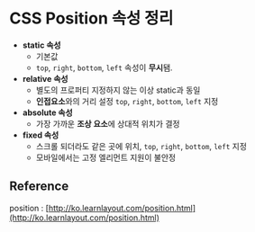 # CSS Position 속성 정리

- **static 속성**
  - 기본값
  -  `top`, `right`, `bottom`, `left`  속성이 **무시**됌.
- **relative 속성**
  - 별도의 프로퍼티 지정하지 않는 이상 static과 동일
  - **인접요소**와의 거리 설정 `top`, `right`, `bottom`, `left` 지정
- **absolute 속성**
  - 가장 가까운 **조상 요소**에 상대적 위치가 결정
- **fixed 속성**
  - 스크롤 되더라도 같은 곳에 위치, `top`, `right`, `bottom`, `left` 지정
  - 모바일에서는 고정 엘리먼트 지원이 불안정

## Reference

position : [http://ko.learnlayout.com/position.html](http://ko.learnlayout.com/position.html)